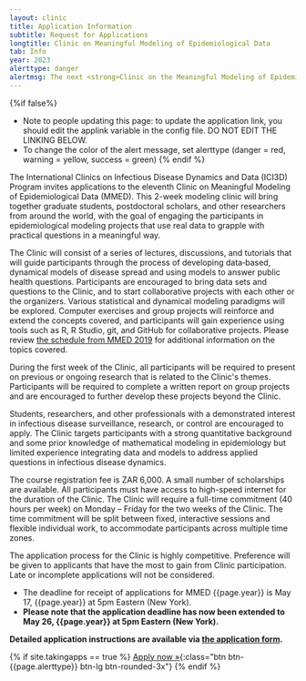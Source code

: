 ```yaml
---
layout: clinic
title: Application Information
subtitle: Request for Applications
longtitle: Clinic on Meaningful Modeling of Epidemiological Data
tab: Info
year: 2023
alerttype: danger
alertmsg: The next <strong>Clinic on the Meaningful Modeling of Epidemiological Data (MMED)</strong> will be held in May/June 2024 in Muizenberg, South Africa. The below request for applications has not yet been updated for 2024.
---
```


{%if false%}
   - Note to people updating this page: to update the application link, you should edit the applink variable in the config file. DO NOT EDIT THE LINKING BELOW.
   - To change the color of the alert message, set alerttype (danger = red, warning = yellow, success = green)
{% endif %}

The International Clinics on Infectious Disease Dynamics and Data (ICI3D) Program invites applications to the eleventh Clinic on Meaningful Modeling of Epidemiological Data (MMED). This 2-week modeling clinic will bring together graduate students, postdoctoral scholars, and other researchers from around the world, with the goal of engaging the participants in epidemiological modeling projects that use real data to grapple with practical questions in a meaningful way.

The Clinic will consist of a series of lectures, discussions, and tutorials that will guide participants through the process of developing data‐based, dynamical models of disease spread and using models to answer public health questions. Participants are encouraged to bring data sets and questions to the Clinic, and to start collaborative projects with each other or the organizers. Various statistical and dynamical modeling paradigms will be explored. Computer exercises and group projects will reinforce and extend the concepts covered, and participants will gain experience using tools such as R, R Studio, git, and GitHub for collaborative projects. Please review [the schedule from MMED 2019](http://www.ici3d.org/MMED/schedule/2019) for additional information on the topics covered.

During the first week of the Clinic, all participants will be required to present on previous or ongoing research that is related to the Clinic's themes. Participants will be required to complete a written report on group projects and are encouraged to further develop these projects beyond the Clinic.

Students, researchers, and other professionals with a demonstrated interest in infectious disease surveillance, research, or control are encouraged to apply. The Clinic targets participants with a strong quantitative background and some prior knowledge of mathematical modeling in epidemiology but limited experience integrating data and models to address applied questions in infectious disease dynamics.

The course registration fee is ZAR 6,000. A small number of scholarships are available. All participants must have access to high-speed internet for the duration of the Clinic. The Clinic will require a full-time commitment (40 hours per week) on Monday – Friday for the two weeks of the Clinic. The time commitment will be split between fixed, interactive sessions and flexible individual work, to accommodate participants across multiple time zones.

The application process for the Clinic is highly competitive. Preference will be given to applicants that have the most to gain from Clinic participation.  Late or incomplete applications will not be considered.

- The deadline for receipt of applications for MMED {{page.year}} is May 17, {{page.year}} at 5pm Eastern (New York).
- **Please note that the application deadline has now been extended to May 26, {{page.year}} at 5pm Eastern (New York).**

**Detailed application instructions are available via [the application form](../../apply).**

{% if site.takingapps == true %}
[Apply now »](../../apply "Application Form"){:class="btn btn-{{page.alerttype}} btn-lg btn-rounded-3x"}
{% endif %}
